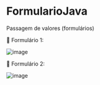 # FormularioJava
Passagem de valores (formulários) 

📌 Formulário 1:

![image](https://github.com/Gabr1ell1/FormularioJava/assets/133404217/3ad15085-041c-4874-9c0e-22ea0ca3cf04)


📌 Formulário 2:

![image](https://github.com/Gabr1ell1/FormularioJava/assets/133404217/dce78eae-846f-4d37-b277-36df0a302ea2)
